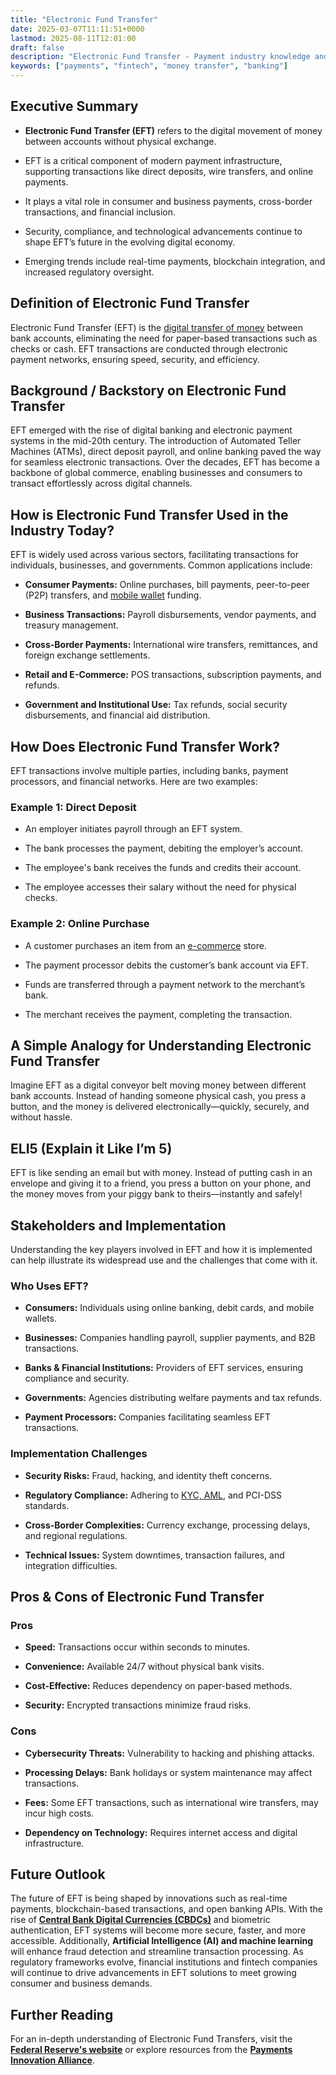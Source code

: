 ```yaml
---
title: "Electronic Fund Transfer"
date: 2025-03-07T11:11:51+0000
lastmod: 2025-08-11T12:01:00
draft: false
description: "Electronic Fund Transfer - Payment industry knowledge and insights"
keywords: ["payments", "fintech", "money transfer", "banking"]
---
```


## Executive Summary

- **Electronic Fund Transfer (EFT)** refers to the digital movement of money between accounts without physical exchange.

- EFT is a critical component of modern payment infrastructure, supporting transactions like direct deposits, wire transfers, and online payments.

- It plays a vital role in consumer and business payments, cross-border transactions, and financial inclusion.

- Security, compliance, and technological advancements continue to shape EFT’s future in the evolving digital economy.

- Emerging trends include real-time payments, blockchain integration, and increased regulatory oversight.

## Definition of Electronic Fund Transfer

Electronic Fund Transfer (EFT) is the [digital transfer of money](https://faisalkhanllc.xyz/resources/payments-wiki/d/digital-dollars/) between bank accounts, eliminating the need for paper-based transactions such as checks or cash. EFT transactions are conducted through electronic payment networks, ensuring speed, security, and efficiency.

## Background / Backstory on Electronic Fund Transfer

EFT emerged with the rise of digital banking and electronic payment systems in the mid-20th century. The introduction of Automated Teller Machines (ATMs), direct deposit payroll, and online banking paved the way for seamless electronic transactions. Over the decades, EFT has become a backbone of global commerce, enabling businesses and consumers to transact effortlessly across digital channels.

## How is Electronic Fund Transfer Used in the Industry Today?

EFT is widely used across various sectors, facilitating transactions for individuals, businesses, and governments. Common applications include:

- **Consumer Payments:** Online purchases, bill payments, peer-to-peer (P2P) transfers, and [mobile wallet](https://faisalkhanllc.xyz/resources/payments-wiki/d/digital-wallet/) funding.

- **Business Transactions:** Payroll disbursements, vendor payments, and treasury management.

- **Cross-Border Payments:** International wire transfers, remittances, and foreign exchange settlements.

- **Retail and E-Commerce:** POS transactions, subscription payments, and refunds.

- **Government and Institutional Use:** Tax refunds, social security disbursements, and financial aid distribution.

## How Does Electronic Fund Transfer Work?

EFT transactions involve multiple parties, including banks, payment processors, and financial networks. Here are two examples:

### Example 1: Direct Deposit

- An employer initiates payroll through an EFT system.

- The bank processes the payment, debiting the employer’s account.

- The employee's bank receives the funds and credits their account.

- The employee accesses their salary without the need for physical checks.

### Example 2: Online Purchase

- A customer purchases an item from an [e-commerce](https://faisalkhanllc.xyz/resources/payments-wiki/e/e-commerce/) store.

- The payment processor debits the customer’s bank account via EFT.

- Funds are transferred through a payment network to the merchant’s bank.

- The merchant receives the payment, completing the transaction.

## A Simple Analogy for Understanding Electronic Fund Transfer

Imagine EFT as a digital conveyor belt moving money between different bank accounts. Instead of handing someone physical cash, you press a button, and the money is delivered electronically—quickly, securely, and without hassle.

## ELI5 (Explain it Like I’m 5)

EFT is like sending an email but with money. Instead of putting cash in an envelope and giving it to a friend, you press a button on your phone, and the money moves from your piggy bank to theirs—instantly and safely!

## Stakeholders and Implementation

Understanding the key players involved in EFT and how it is implemented can help illustrate its widespread use and the challenges that come with it.

### Who Uses EFT?

- **Consumers:** Individuals using online banking, debit cards, and mobile wallets.

- **Businesses:** Companies handling payroll, supplier payments, and B2B transactions.

- **Banks & Financial Institutions:** Providers of EFT services, ensuring compliance and security.

- **Governments:** Agencies distributing welfare payments and tax refunds.

- **Payment Processors:** Companies facilitating seamless EFT transactions.

### Implementation Challenges

- **Security Risks:** Fraud, hacking, and identity theft concerns.

- **Regulatory Compliance:** Adhering to [KYC, AML](https://faisalkhanllc.xyz/resources/payments-wiki/k/know-your-customer-kyc-anti-money-laundering-aml/), and PCI-DSS standards.

- **Cross-Border Complexities:** Currency exchange, processing delays, and regional regulations.

- **Technical Issues:** System downtimes, transaction failures, and integration difficulties.

## Pros & Cons of Electronic Fund Transfer

### Pros

- **Speed:** Transactions occur within seconds to minutes.

- **Convenience:** Available 24/7 without physical bank visits.

- **Cost-Effective:** Reduces dependency on paper-based methods.

- **Security:** Encrypted transactions minimize fraud risks.

### Cons

- **Cybersecurity Threats:** Vulnerability to hacking and phishing attacks.

- **Processing Delays:** Bank holidays or system maintenance may affect transactions.

- **Fees:** Some EFT transactions, such as international wire transfers, may incur high costs.

- **Dependency on Technology:** Requires internet access and digital infrastructure.

## Future Outlook

The future of EFT is being shaped by innovations such as real-time payments, blockchain-based transactions, and open banking APIs. With the rise of **[Central Bank Digital Currencies (CBDCs)](https://faisalkhanllc.xyz/resources/payments-wiki/c/central-bank-digital-currency-cbdc/)** and biometric authentication, EFT systems will become more secure, faster, and more accessible. Additionally, **Artificial Intelligence (AI) and machine learning** will enhance fraud detection and streamline transaction processing. As regulatory frameworks evolve, financial institutions and fintech companies will continue to drive advancements in EFT solutions to meet growing consumer and business demands.

## Further Reading

For an in-depth understanding of Electronic Fund Transfers, visit the **[Federal Reserve's website](https://www.federalreserve.gov/)** or explore resources from the **[Payments Innovation Alliance](https://www.nacha.org/payments-innovation-alliance)**.